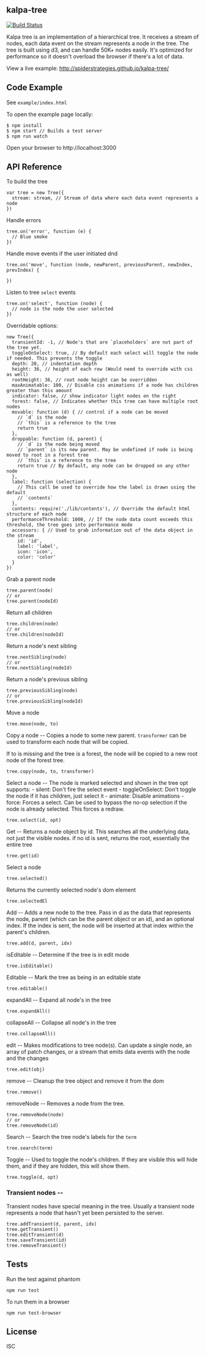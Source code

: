 ## kalpa-tree

[![Build Status](https://travis-ci.org/SpiderStrategies/kalpa-tree.svg?branch=master)](https://travis-ci.org/SpiderStrategies/kalpa-tree)

Kalpa tree is an implementation of a hierarchical tree. It receives a stream of nodes, each data event on the stream represents a node in the tree.
The tree is built using d3, and can handle 50K+ nodes easily. It's optimized for performance so it doesn't overload the browser if there's a lot of data.

View a live example:  http://spiderstrategies.github.io/kalpa-tree/

## Code Example

See `example/index.html`

To open the example page locally:

```
$ npm install
$ npm start // Builds a test server
$ npm run watch
```
Open your browser to http://localhost:3000

## API Reference

To build the tree
```
var tree = new Tree({
  stream: stream, // Stream of data where each data event represents a node
})
```

Handle errors
```
tree.on('error', function (e) {
  // Blue smoke
})
```

Handle move events if the user initiated dnd
```
tree.on('move', function (node, newParent, previousParent, newIndex, prevIndex) {

})
```

Listen to tree `select` events
```
tree.on('select', function (node) {
  // node is the node the user selected
})
```

Overridable options:

```
new Tree({
  transientId: -1, // Node's that are `placeholders` are not part of the tree yet.
  toggleOnSelect: true, // By default each select will toggle the node if needed. This prevents the toggle
  depth: 20, // indentation depth
  height: 36, // height of each row (Would need to override with css as well)
  rootHeight: 36, // root node height can be overridden
  maxAnimatable: 100, // Disable css animations if a node has children greater than this amount
  indicator: false, // show indicator light nodes on the right
  forest: false, // Indicates whether this tree can have multiple root nodes
  movable: function (d) { // control if a node can be moved
    // `d` is the node
    // `this` is a reference to the tree
    return true
  },
  droppable: function (d, parent) {
    // `d` is the node being moved
    // `parent` is its new parent. May be undefined if node is being moved to root in a forest tree
    // `this` is a reference to the tree
    return true // By default, any node can be dropped on any other node
  },
  label: function (selection) {
    // This call be used to override how the label is drawn using the default
    // `contents`
  },
  contents: require('./lib/contents'), // Override the default html structure of each node
  performanceThreshold: 1000, // If the node data count exceeds this threshold, the tree goes into performance mode
  accessors: { // Used to grab information out of the data object in the stream
    id: 'id',
    label: 'label',
    icon: 'icon',
    color: 'color'
  }
})
```

Grab a parent node
```
tree.parent(node)
// or
tree.parent(nodeId)
```

Return all children
```
tree.children(node)
// or
tree.children(nodeId)
```

Return a node's next sibling
```
tree.nextSibling(node)
// or
tree.nextSibling(nodeId)
```

Return a node's previous sibling
```
tree.previousSibling(node)
// or
tree.previousSibling(nodeId)
```

Move a node
```
tree.move(node, to)
```

Copy a node -- Copies a node to some new parent. `transformer` can be used to transform
each node that will be copied.

If to is missing and the tree is a forest, the node will be copied to a new root node of the forest tree.
```
tree.copy(node, to, transformer)
```

Select a node -- The node is marked selected and shown in the tree
  opt supports:
     - silent: Don't fire the select event
     - toggleOnSelect: Don't toggle the node if it has children, just select it
     - animate: Disable animations
     - force: Forces a select. Can be used to bypass the no-op selection if the node is already selected. This forces a redraw.
```
tree.select(id, opt)

```

Get -- Returns a node object by id. This searches all the underlying data, not just the visible nodes.
      if no id is sent, returns the root, essentially the entire tree
```
tree.get(id)
```

Select a node
```
tree.selected()
```

Returns the currently selected node's dom element
```
tree.selectedEl
```

Add --  Adds a new node to the tree. Pass in d as the data that represents the node,
        parent (which can be the parent object or an id), and an optional
        index. If the index is sent, the node will be inserted at that index within the
        parent's children.
```
tree.add(d, parent, idx)
```

isEditable -- Determine if the tree is in edit mode
```
tree.isEditable()
```

Editable -- Mark the tree as being in an editable state
```
tree.editable()
```

expandAll -- Expand all node's in the tree
```
tree.expandAll()
```

collapseAll -- Collapse all node's in the tree
```
tree.collapseAll()
```

edit -- Makes modifications to tree node(s). Can update a single node, an array of patch
        changes, or a stream that emits data events with the node and the changes
```
tree.edit(obj)
```

remove -- Cleanup the tree object and remove it from the dom
```
tree.remove()
```

removeNode -- Removes a node from the tree.
```
tree.removeNode(node)
// or
tree.removeNode(id)
```

Search -- Search the tree node's labels for the `term`
```
tree.search(term)
```

Toggle -- Used to toggle the node's children. If they are visible this will hide them, and
          if they are hidden, this will show them.
```
tree.toggle(d, opt)
```

### Transient nodes --
Transient nodes have special meaning in the tree. Usually a transient node represents a node that hasn't yet
been persisted to the server.

```
tree.addTransient(d, parent, idx)
tree.getTransient()
tree.editTransient(d)
tree.saveTransient(id)
tree.removeTransient()
```

## Tests

Run the test against phantom

`npm run test`

To run them in a browser

`npm run test-browser`

## License

ISC
